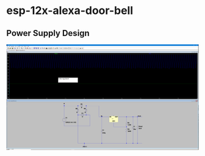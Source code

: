 # esp-12x-alexa-door-bell

## Power Supply Design
 ![Power Supply Simulator](hardware/power-supply.ltspice.png)